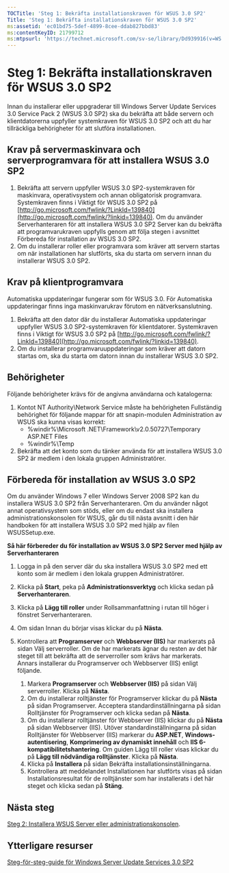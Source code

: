 ```yaml
---
TOCTitle: 'Steg 1: Bekräfta installationskraven för WSUS 3.0 SP2'
Title: 'Steg 1: Bekräfta installationskraven för WSUS 3.0 SP2'
ms:assetid: 'ec01bd75-5def-4899-8cee-ddab827bbd83'
ms:contentKeyID: 21799712
ms:mtpsurl: 'https://technet.microsoft.com/sv-se/library/Dd939916(v=WS.10)'
---
```


Steg 1: Bekräfta installationskraven för WSUS 3.0 SP2
=====================================================

Innan du installerar eller uppgraderar till Windows Server Update Services 3.0 Service Pack 2 (WSUS 3.0 SP2) ska du bekräfta att både servern och klientdatorerna uppfyller systemkraven för WSUS 3.0 SP2 och att du har tillräckliga behörigheter för att slutföra installationen.

Krav på servermaskinvara och serverprogramvara för att installera WSUS 3.0 SP2
------------------------------------------------------------------------------

1.  Bekräfta att servern uppfyller WSUS 3.0 SP2-systemkraven för maskinvara, operativsystem och annan obligatorisk programvara. Systemkraven finns i Viktigt för WSUS 3.0 SP2 på [http://go.microsoft.com/fwlink/?LinkId=139840](http://go.microsoft.com/fwlink/?linkid=139840). Om du använder Serverhanteraren för att installera WSUS 3.0 SP2 Server kan du bekräfta att programvarukraven uppfylls genom att följa stegen i avsnittet Förbereda för installation av WSUS 3.0 SP2.
2.  Om du installerar roller eller programvara som kräver att servern startas om när installationen har slutförts, ska du starta om servern innan du installerar WSUS 3.0 SP2.

Krav på klientprogramvara
-------------------------

Automatiska uppdateringar fungerar som för WSUS 3.0. För Automatiska uppdateringar finns inga maskinvarukrav förutom en nätverksanslutning.

1.  Bekräfta att den dator där du installerar Automatiska uppdateringar uppfyller WSUS 3.0 SP2-systemkraven för klientdatorer. Systemkraven finns i Viktigt för WSUS 3.0 SP2 på [http://go.microsoft.com/fwlink/?LinkId=139840](http://go.microsoft.com/fwlink/?linkid=139840).
2.  Om du installerar programvaruuppdateringar som kräver att datorn startas om, ska du starta om datorn innan du installerar WSUS 3.0 SP2.

Behörigheter
------------

Följande behörigheter krävs för de angivna användarna och katalogerna:

1.  Kontot NT Authority\\Network Service måste ha behörigheten Fullständig behörighet för följande mappar för att snapin-modulen Administration av WSUS ska kunna visas korrekt:
    -   %windir%\\Microsoft .NET\\Framework\\v2.0.50727\\Temporary ASP.NET Files
    -   %windir%\\Temp
2.  Bekräfta att det konto som du tänker använda för att installera WSUS 3.0 SP2 är medlem i den lokala gruppen Administratörer.

Förbereda för installation av WSUS 3.0 SP2
------------------------------------------

Om du använder Windows 7 eller Windows Server 2008 SP2 kan du installera WSUS 3.0 SP2 från Serverhanteraren. Om du använder något annat operativsystem som stöds, eller om du endast ska installera administrationskonsolen för WSUS, går du till nästa avsnitt i den här handboken för att installera WSUS 3.0 SP2 med hjälp av filen WSUSSetup.exe.

**Så här förbereder du för installation av WSUS 3.0 SP2 Server med hjälp av Serverhanteraren**
1.  Logga in på den server där du ska installera WSUS 3.0 SP2 med ett konto som är medlem i den lokala gruppen Administratörer.

2.  Klicka på **Start**, peka på **Administrationsverktyg** och klicka sedan på **Serverhanteraren**.

3.  Klicka på **Lägg till roller** under Rollsammanfattning i rutan till höger i fönstret Serverhanteraren.

4.  Om sidan Innan du börjar visas klickar du på **Nästa**.

5.  Kontrollera att **Programserver** och **Webbserver (IIS)** har markerats på sidan Välj serverroller. Om de har markerats ägnar du resten av det här steget till att bekräfta att de serverroller som krävs har markerats. Annars installerar du Programserver och Webbserver (IIS) enligt följande.

    1.  Markera **Programserver** och **Webbserver (IIS)** på sidan Välj serverroller. Klicka på **Nästa**.
    2.  Om du installerar rolltjänster för Programserver klickar du på **Nästa** på sidan Programserver. Acceptera standardinställningarna på sidan Rolltjänster för Programserver och klicka sedan på **Nästa**.
    3.  Om du installerar rolltjänster för Webbserver (IIS) klickar du på **Nästa** på sidan Webbserver (IIS). Utöver standardinställningarna på sidan Rolltjänster för Webbserver (IIS) markerar du **ASP.NET**, **Windows-autentisering**, **Komprimering av dynamiskt innehåll** och **IIS 6-kompatibilitetshantering**. Om guiden Lägg till roller visas klickar du på **Lägg till nödvändiga rolltjänster**. Klicka på **Nästa**.
    4.  Klicka på **Installera** på sidan Bekräfta installationsinställningarna.
    5.  Kontrollera att meddelandet Installationen har slutförts visas på sidan Installationsresultat för de rolltjänster som har installerats i det här steget och klicka sedan på **Stäng**.

Nästa steg
----------

[Steg 2: Installera WSUS Server eller administrationskonsolen](https://technet.microsoft.com/6db6fcb0-c55d-43b9-9b07-4040c6267759).

Ytterligare resurser
--------------------

[Steg-för-steg-guide för Windows Server Update Services 3.0 SP2](https://technet.microsoft.com/4b504edc-93b3-45b0-a7e8-d0107f1a4442)
